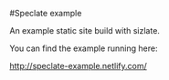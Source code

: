 #Speclate example


An example static site build with sizlate.

You can find the example running here:

http://speclate-example.netlify.com/